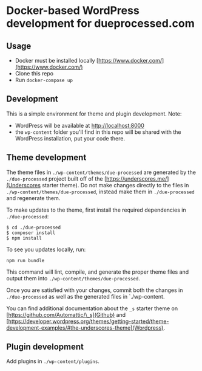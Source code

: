 # Docker-based WordPress development for dueprocessed.com

## Usage

- Docker must be installed locally [https://www.docker.com/](https://www.docker.com/)
- Clone this repo
- Run `docker-compose up`

## Development

This is a simple environment for theme and plugin development. Note:

- WordPress will be available at [http://localhost:8000](http://localhost:8000)
- the `wp-content` folder you'll find in this repo will be shared with the WordPress installation, put your code there.

## Theme development

The theme files in `./wp-content/themes/due-processed` are generated by the `./due-processed` project built off of the [https://underscores.me/](Underscores starter theme).
Do not make changes directly to the files in `./wp-content/themes/due-processed`, instead make them in `./due-processed`
and regenerate them.

To make updates to the theme, first install the required dependencies in `./due-processed`:

```
$ cd ./due-processed
$ composer install
$ npm install
```

To see you updates locally, run:

```
npm run bundle
```

This command will lint, compile, and generate the proper theme files and output them into `./wp-content/themes/due-processed`.

Once you are satisfied with your changes, commit both the changes in `./due-processed` as well as the generated files in `./wp-content.

You can find additional documentation about the `_s` starter theme on [https://github.com/Automattic/\_s](Github) and [https://developer.wordpress.org/themes/getting-started/theme-development-examples/#the-underscores-theme](Wordpress).

## Plugin development

Add plugins in `./wp-content/plugins`.
